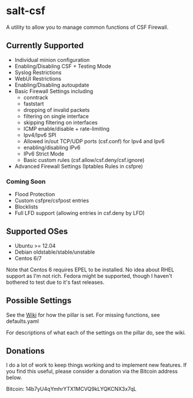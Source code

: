 # salt-csf

A utility to allow you to manage common functions of CSF Firewall.

## Currently Supported
 * Individual minion configuration
 * Enabling/Disabling CSF + Testing Mode
 * Syslog Restrictions
 * WebUI Restrictions
 * Enabling/Disabling autoupdate
 * Basic Firewall Settings including
   * conntrack 
   * faststart
   * dropping of invalid packets
   * filtering on single interface
   * skipping filtering on interfaces
   * ICMP enable/disable + rate-limiting
   * Ipv4/Ipv6 SPI
   * Allowed in/out TCP/UDP ports (csf.conf) for Ipv4 and Ipv6
   * enabling/disabling IPv6
   * IPv6 Strict Mode
   * Basic custom rules (csf.allow/csf.deny/csf.ignore)
 * Advanced Firewall Settings (Iptables Rules in csfpre)

### Coming Soon
 * Flood Protection
 * Custom csfpre/csfpost entries
 * Blocklists
 * Full LFD support (allowing entries in csf.deny by LFD)

## Supported OSes
 * Ubuntu >= 12.04
 * Debian oldstable/stable/unstable
 * Centos 6/7

Note that Centos 6 requires EPEL to be installed.
No idea about RHEL support as I'm not rich.
Fedora might be supported, though I haven't bothered to test due to it's fast releases.

## Possible Settings
See the [Wiki](https://github.com/ALinuxNinja/salt-csf/wiki/CSF-Pillar-Functions) for how the pillar is set. For missing functions, see defaults.yaml

For descriptions of what each of the settings on the pillar do, see the wiki.

## Donations
I do a lot of work to keep things working and to implement new features. If you find this useful, please consider a donation via the Bitcoin address below.

Bitcoin: 14b7yU4qYmhrYTX1MCVQ9kLYQKCNX3x7qL
